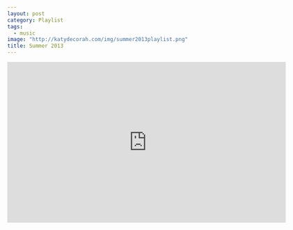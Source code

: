 ```yaml
---
layout: post
category: Playlist
tags: 
  - music
image: "http://katydecorah.com/img/summer2013playlist.png"
title: Summer 2013
---
```


<iframe width="640" height="370" src="https://rd.io/i/QXaYuDNiazM/" frameborder="0">&nbsp;</iframe>